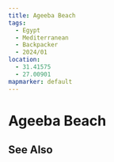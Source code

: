 ```yaml
---
title: Ageeba Beach
tags:
  - Egypt
  - Mediterranean
  - Backpacker
  - 2024/01
location:
  - 31.41575
  - 27.00901
mapmarker: default
---
```


Ageeba Beach
===============

See Also
--------
